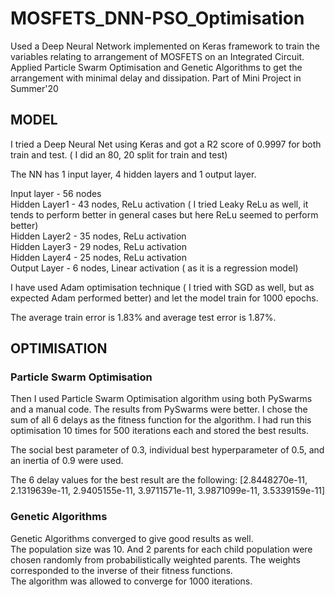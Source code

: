 # MOSFETS_DNN-PSO_Optimisation
Used a Deep Neural Network implemented on Keras framework to train the variables relating to arrangement of MOSFETS on an Integrated Circuit. Applied Particle Swarm Optimisation and Genetic Algorithms to get the arrangement with minimal delay and dissipation. Part of Mini Project in Summer'20

## MODEL

I tried a Deep Neural Net using Keras and got a R2 score of 0.9997 for both train and test. ( I did an 80, 20 split for train and test)

The NN has 1 input layer, 4 hidden layers and 1 output layer.

Input layer - 56 nodes<br>
Hidden Layer1 - 43 nodes, ReLu activation ( I tried Leaky ReLu as well, it tends to perform better in general cases but here ReLu seemed to perform better)<br>
Hidden Layer2 - 35 nodes, ReLu activation<br>
Hidden Layer3 - 29 nodes, ReLu activation<br>
Hidden Layer4 - 25 nodes, ReLu activation<br>
Output Layer - 6 nodes, Linear activation ( as it is a regression model)<br>

I have used Adam optimisation technique ( I tried with SGD as well, but as expected Adam performed better) and let the model train for 1000 epochs.

The average train error is 1.83% and average test error is 1.87%.

## OPTIMISATION

### Particle Swarm Optimisation
Then I used Particle Swarm Optimisation algorithm using both PySwarms and a manual code. The results from PySwarms were better. I chose the sum of all 6 delays as the fitness function for the algorithm. I had run this optimisation 10 times for 500 iterations each and stored the best results. 

The social best parameter of 0.3, individual best hyperparameter of 0.5, and an inertia of 0.9 were used.

The 6 delay values for the best result are the following:
[2.8448270e-11, 2.1319639e-11, 2.9405155e-11, 3.9711571e-11, 3.9871099e-11, 3.5339159e-11]

### Genetic Algorithms
Genetic Algorithms converged to give good results as well.<br> The population size was 10. And 2 parents for each child population were chosen randomly from probabilistically weighted parents. The weights corresponded to the inverse of their fitness functions.<br>
The algorithm was allowed to converge for 1000 iterations.
